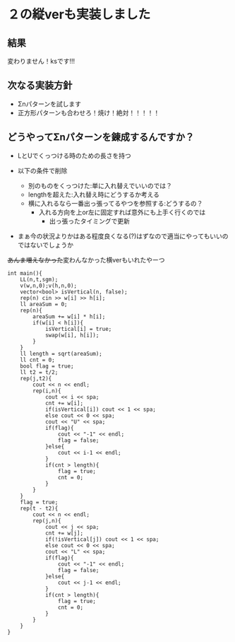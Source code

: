 # ２の縦verも実装しました

## 結果

変わりません！ksです!!!

## 次なる実装方針

- Σnパターンを試します
- 正方形パターンも合わせろ！焼け！絶対！！！！！

## どうやってΣnパターンを錬成するんですか？

- LとUでくっつける時のための長さを持つ
- 以下の条件で削除
  - 別のものをくっつけた:単に入れ替えでいいのでは？
  - lengthを超えた:入れ替え時にどうするか考える
  - 横に入れるなら一番出っ張ってるやつを参照する:どうするの？
    - 入れる方向を上or左に固定すれば意外にも上手く行くのでは
      - 出っ張ったタイミングで更新

- まぁ今の状況よりかはある程度良くなる(?)はずなので適当にやってもいいのではないでしょうか

~~あんま増えなかった~~変わんなかった横verもいれたやーつ
```
int main(){
    LL(n,t,sgm);
    v(w,n,0);v(h,n,0);
    vector<bool> isVertical(n, false);
    rep(n) cin >> w[i] >> h[i];
    ll areaSum = 0;
    rep(n){
        areaSum += w[i] * h[i];
        if(w[i] < h[i]){
            isVertical[i] = true;
            swap(w[i], h[i]);
        }
    }
    ll length = sqrt(areaSum);
    ll cnt = 0;
    bool flag = true;
    ll t2 = t/2;
    rep(j,t2){
        cout << n << endl;
        rep(i,n){
            cout << i << spa;
            cnt += w[i];
            if(isVertical[i]) cout << 1 << spa;
            else cout << 0 << spa;
            cout << "U" << spa;
            if(flag){
                cout << "-1" << endl;
                flag = false;
            }else{
                cout << i-1 << endl;
            }
            if(cnt > length){
                flag = true;
                cnt = 0;
            }
        }
    }
    flag = true;
    rep(t - t2){
        cout << n << endl;
        rep(j,n){
            cout << j << spa;
            cnt += w[j];
            if(!isVertical[j]) cout << 1 << spa;
            else cout << 0 << spa;
            cout << "L" << spa;
            if(flag){
                cout << "-1" << endl;
                flag = false;
            }else{
                cout << j-1 << endl;
            }
            if(cnt > length){
                flag = true;
                cnt = 0;
            }
        }
    }
}
```